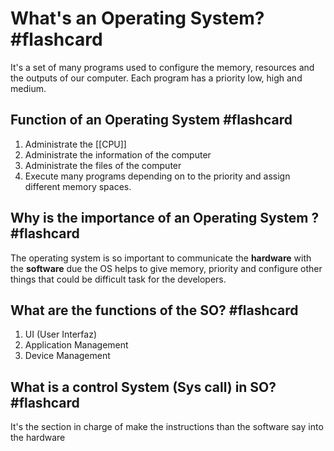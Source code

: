 
# What's an Operating System? #flashcard 

It's a set of many programs used to configure the memory, resources and the outputs of our computer. Each program has a priority low, high and medium.
<!--ID: 1680112789635-->


## Function of an Operating System #flashcard 
1.  Administrate the [[CPU]]
2. Administrate the information of the computer
3. Administrate the files of the computer
4. Execute many programs depending on to the priority and assign different memory spaces.
<!--ID: 1680112789638-->


## Why is the importance of an Operating System ? #flashcard 
The operating system is so important to communicate the **hardware** with the **software** due the OS helps to give memory, priority and configure other things that could be difficult task for the developers. 
<!--ID: 1680112789641-->


## What are the functions of the SO? #flashcard 
1.  UI (User Interfaz)
2. Application Management
3. Device Management
<!--ID: 1680112789644-->


## What is a control System (Sys call) in SO? #flashcard 

It's the section in charge of make the instructions than the software say into the hardware
<!--ID: 1680115856788-->


